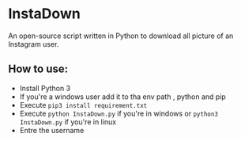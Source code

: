 # InstaDown
An open-source script written in Python to download all picture of an Instagram user.


## How to use:
+ Install Python 3
+ If you're a windows user add it to tha env path , python and pip
+ Execute ``` pip3 install requirement.txt ```
+ Execute ``` python InstaDown.py ``` if you're in windows or ``` python3 InstaDown.py ``` if you're in linux
+ Entre the username